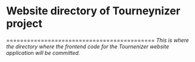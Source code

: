 # Website directory of Tourneynizer project
===========================================
*This is where the directory where the frontend
code for the Tournenizer website application 
will be committed.*
